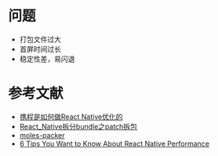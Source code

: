 # 问题
- 打包文件过大
- 首屏时间过长
- 稳定性差，易闪退

# 参考文献
- [携程是如何做React Native优化的](https://zhuanlan.zhihu.com/p/23715716)
- [React_Native拆分bundle之patch拆包](http://lib.csdn.net/article/reactnative/64928)
- [moles-packer](https://github.com/ctripcorp/moles-packer/)
- [6 Tips You Want to Know About React Native Performance](https://www.simplytechnologies.net/blog/2017/6/6/6-tips-you-want-to-know-about-react-native-performance)
